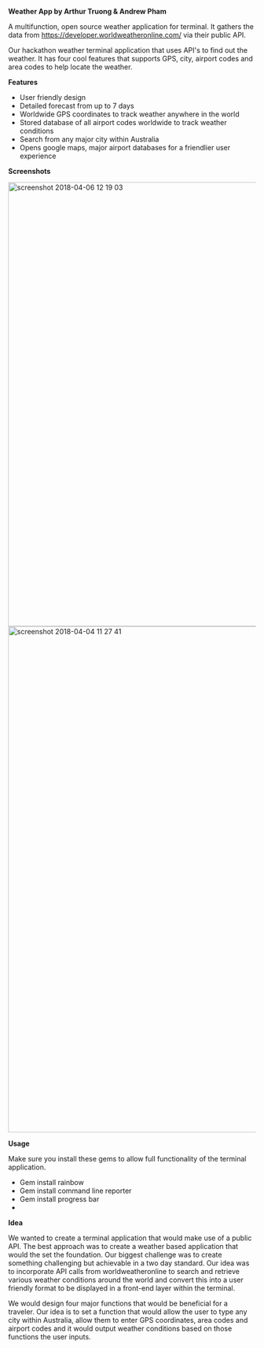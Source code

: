 **Weather App by Arthur Truong & Andrew Pham**

A multifunction, open source weather application for terminal. It gathers the data from https://developer.worldweatheronline.com/ via their public API. 

Our hackathon weather terminal application that uses API's to find out the weather. It has four cool features that supports GPS, city, airport codes and area codes to help locate the weather.

**Features**

- User friendly design
- Detailed forecast from up to 7 days
- Worldwide GPS coordinates to track weather anywhere in the world
- Stored database of all airport codes worldwide to track weather conditions
- Search from any major city within Australia
- Opens google maps, major airport databases for a friendlier user experience


**Screenshots**

<img width="903" alt="screenshot 2018-04-06 12 19 03" src="https://user-images.githubusercontent.com/37134133/38400707-c7e27758-3994-11e8-95d0-23379e9d7126.png">

<img width="1029" alt="screenshot 2018-04-04 11 27 41" src="https://user-images.githubusercontent.com/37134133/38400551-d9e8390c-3993-11e8-8bbd-2606b6fcafa7.png">

**Usage**

Make sure you install these gems to allow full functionality of the terminal application.

- Gem install rainbow
- Gem install command line reporter
- Gem install progress bar
- 

**Idea** 

We wanted to create a terminal application that would make use of a public API. The best approach was to create a weather based application that would the set the foundation. Our biggest challenge was to create something challenging but achievable in a two day standard. Our idea was to incorporate API calls from worldweatheronline to search and retrieve various weather conditions around the world and convert this into a user friendly format to be displayed in a front-end layer within the terminal.  

We would design four major functions that would be beneficial for a traveler. Our idea is to set a function that would allow the user to type any city within Australia, allow them to enter GPS coordinates, area codes and airport codes and it would output weather conditions based on those functions the user inputs.

